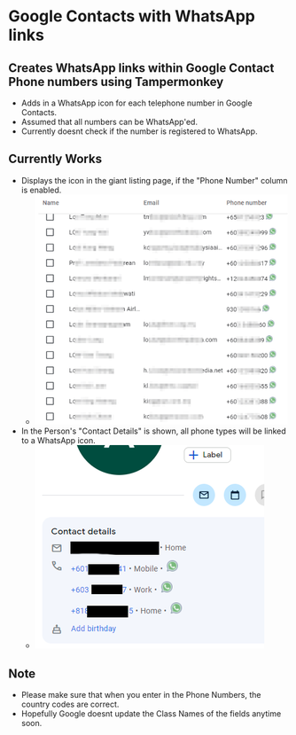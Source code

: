 # Google Contacts with WhatsApp links

## Creates WhatsApp links within Google Contact Phone numbers using Tampermonkey

* Adds in a WhatsApp icon for each telephone number in Google Contacts.
* Assumed that all numbers can be WhatsApp'ed.
* Currently doesnt check if the number is registered to WhatsApp.

## Currently Works

* Displays the icon in the giant listing page, if the "Phone Number" column is enabled.
  * ![Contact List](https://raw.githubusercontent.com/yoonkit/GoogleContactsWhatsApp/main/images/ContactsList.png)
* In the Person's "Contact Details" is shown, all phone types will be linked to a WhatsApp icon.
  * ![Contact Details](https://raw.githubusercontent.com/yoonkit/GoogleContactsWhatsApp/main/images/PersonContactDetails.png)

## Note

* Please make sure that when you enter in the Phone Numbers, the country codes are correct.
* Hopefully Google doesnt update the Class Names of the fields anytime soon.

